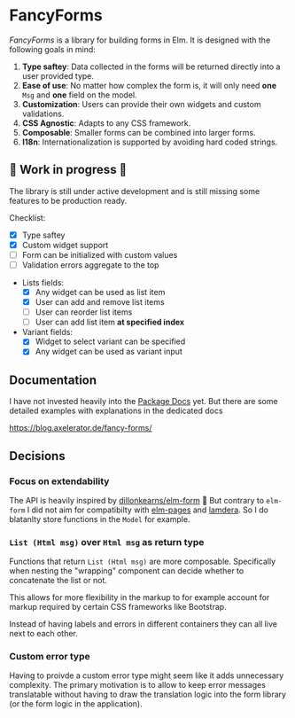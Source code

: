 # FancyForms

_FancyForms_ is a library for building forms in Elm.
It is designed with the following goals in mind:

1. **Type saftey**: Data collected in the forms will be returned directly into a user provided type.
1. **Ease of use**: No matter how complex the form is, it will only need **one** `Msg` and **one** field on the model.
1. **Customization**: Users can provide their own widgets and custom validations.
1. **CSS Agnostic**: Adapts to any CSS framework.
1. **Composable**: Smaller forms can be combined into larger forms.
1. **I18n**: Internationalization is supported by avoiding hard coded strings.

## 🚧 Work in progress 🚧

The library is still under active development and is still missing some features to be production ready.

Checklist:

 - [x] Type saftey
 - [x] Custom widget support
 - [ ] Form can be initialized with custom values
 - [ ] Validation errors aggregate to the top
 - Lists fields:
    - [x] Any widget can be used as list item
    - [x] User can add and remove list items
    - [ ] User can reorder list items
    - [ ] User can add list item **at specified index**
 - Variant fields:
    - [x] Widget to select variant can be specified
    - [x] Any widget can be used as variant input

## Documentation

I have not invested heavily into the [Package Docs](https://package.elm-lang.org/packages/axelerator/fancy-forms) yet.
But there are some detailed examples with explanations in the dedicated docs

https://blog.axelerator.de/fancy-forms/

## Decisions

### Focus on extendability

The API is heavily inspired by [dillonkearns/elm-form](https://package.elm-lang.org/packages/dillonkearns/elm-form/3.0.0/) 🙏
But contrary to `elm-form` I did not aim for compatibilty with [elm-pages](https://elm-pages.com) and [lamdera](https://lamdera.com).
So I do blatanlty store functions in the `Model` for example.


### `List (Html msg)` over `Html msg` as return type

Functions that return `List (Html msg)` are more composable. Specifically when nesting
the "wrapping" component can decide whether to concatenate the list or not.

This allows for more flexibility in the markup to for example account for markup required
by certain CSS frameworks like Bootstrap.

Instead of having labels and errors in different containers they can all live next to each
other.

### Custom error type

Having to proivde a custom error type might seem like it adds unnecessary complexity.
The primary motivation is to allow to keep error messages translatable without having to
draw the translation logic into the form library (or the form logic in the application).

